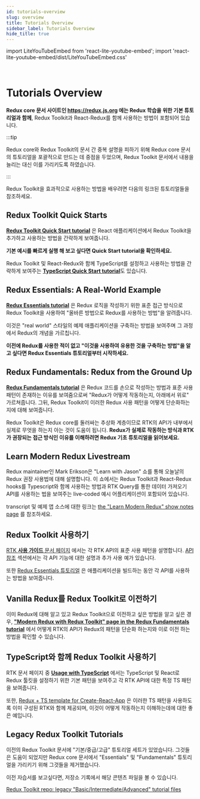 ```yaml
---
id: tutorials-overview
slug: overview
title: Tutorials Overview
sidebar_label: Tutorials Overview
hide_title: true
---
```


import LiteYouTubeEmbed from 'react-lite-youtube-embed';
import 'react-lite-youtube-embed/dist/LiteYouTubeEmbed.css'

&nbsp;

# Tutorials Overview

**Redux core 문서 사이트인 https://redux.js.org 에는 Redux 학습을 위한 기본 튜토리얼과 함께**, Redux Toolkit과 React-Redux를 함께 사용하는 방법이 포함되어 있습니다.

:::tip

Redux core와 Redux Toolkit의 문서 간 중복 설명을 피하기 위해 Redux core 문서의 튜토리얼을 포괄적으로 만드는 데 중점을 두었으며, Redux Toolkit 문서에서 내용을 늘리는 대신 이를 가리키도록 하였습니다.

:::

Redux Toolkit을 효과적으로 사용하는 방법을 배우려면 다음의 링크된 튜토리얼들을 참조하세요.

## Redux Toolkit Quick Starts

[**Redux Toolkit Quick Start tutorial**](./quick-start.mdx) 은 React 애플리케이션에서 Redux Toolkit을 추가하고 사용하는 방법을 간략하게 보여줍니다.

**기본 예시를 빠르게 실행 해 보고 싶다면 Quick Start tutorial을 확인하세요.**

Redux Toolkit 및 React-Redux와 함께 TypeScript를 설정하고 사용하는 방법을 간략하게 보여주는 [**TypeScript Quick Start tutorial**](./typescript.md)도 있습니다.

## Redux Essentials: A Real-World Example

[**Redux Essentials tutorial**](https://redux.js.org/tutorials/essentials/part-1-overview-concepts) 은 Redux 로직을 작성하기 위한 표준 접근 방식으로 Redux Toolkit을 사용하여 "올바른 방법으로 Redux를 사용하는 방법"을 알려줍니다.

이것은 "real world" 스타일의 예제 애플리케이션을 구축하는 방법을 보여주며 그 과정에서 Redux의 개념을 가르칩니다.

**이전에 Redux를 사용한 적이 없고 "이것을 사용하여 유용한 것을 구축하는 방법"을 알고 싶다면 Redux Essentials 튜토리얼부터 시작하세요.**

## Redux Fundamentals: Redux from the Ground Up

[**Redux Fundamentals tutorial**](https://redux.js.org/tutorials/fundamentals/part-1-overview)  은 Redux 코드를 손으로 작성하는 방법과 표준 사용 패턴이 존재하는 이유를 보여줌으로써 "Redux가 어떻게 작동하는지, 아래에서 위로" 가르쳐줍니다. 그뒤, Redux Toolkit이 이러한 Redux 사용 패턴을 어떻게 단순화하는지에 대해 보여줍니다.

Redux Toolkit은 Redux core를 둘러싸는 추상화 계층이므로 RTK의 API가 내부에서 실제로 무엇을 하는지 아는 것이 도움이 됩니다. **Redux가 실제로 작동하는 방식과 RTK가 권장되는 접근 방식인 이유를 이해하려면 Redux 기초 튜토리얼을 읽어보세요.**

## Learn Modern Redux Livestream

Redux maintainer인 Mark Erikson은 "Learn with Jason" 쇼를 통해 오늘날의 Redux 권장 사용법에 대해 설명합니다. 이 쇼에서는 Redux Toolkit과 React-Redux hooks를 Typescript와 함께 사용하는 방법과 RTK Query를 통한 데이터 가져오기 API를 사용하는 법을 보여주는 live-coded 예시 어플리케이션이 포함되어 있습니다.

transcript 및 예제 앱 소스에 대한 링크는 [the "Learn Modern Redux" show notes page](https://www.learnwithjason.dev/let-s-learn-modern-redux) 를 참조하세요.

<LiteYouTubeEmbed 
    id="9zySeP5vH9c"
    title="Learn Modern Redux - Redux Toolkit, React-Redux Hooks, and RTK Query"
/>

## Redux Toolkit 사용하기

[RTK **사용 가이드** 문서 페이지](../usage/usage-guide.md) 에서는 각 RTK API의 표준 사용 패턴을 설명합니다. [API 참조](../api/configureStore.mdx) 섹션에서는 각 API 기능에 대한 설명과 추가 사용 예가 있습니다.

또한 [Redux Essentials 튜토리얼](https://redux.js.org/tutorials/essentials/part-1-overview-concepts) 은  애플리케이션을 빌드하는 동안 각 API를 사용하는 방법을 보여줍니다.

## Vanilla Redux를 Redux Toolkit로 이전하기

이미 Redux에 대해 알고 있고 Redux Toolkit으로 이전하고 싶은 방법을 알고 싶은 경우, [**"Modern Redux with Redux Toolkit" page in the Redux Fundamentals tutorial**](https://redux.js.org/tutorials/fundamentals/part-8-modern-redux) 에서 어떻게 RTK의 API가 Redux의 패턴을 단순화 하는지와 이로 이전 하는 방법을 확인할 수 있습니다.

## TypeScript와 함께 Redux Toolkit 사용하기

RTK 문서 페이지 중 [**Usage with TypeScript**](../usage/usage-with-typescript.md) 에서는 TypeScript 및 React로 Redux 툴킷을 설정하기 위한 기본 패턴을 보여주고 각 RTK API에 대한 특정 TS 패턴을 보여줍니다.

또한, [Redux + TS template for Create-React-App](https://github.com/reduxjs/cra-template-redux-typescript) 은 이러한 TS 패턴을 사용하도록 이미 구성된 RTK와 함께 제공되며, 이것이 어떻게 작동하는지 이해하는데에 대한 좋은 예입니다.

## Legacy Redux Toolkit Tutorials

이전의 Redux Toolkit 문서에 "기본/중급/고급" 튜토리얼 세트가 있었습니다. 그것들은 도움이 되었지만 Redux core 문서에서 "Essentials" 및 "Fundamentals" 튜토리얼을 가리키기 위해 그것들을 제거했습니다.

이전 자습서를 보고싶다면, 저장소 기록에서 해당 콘텐츠 파일을 볼 수 있습니다.

[Redux Toolkit repo: legacy "Basic/Intermediate/Advanced" tutorial files](https://github.com/reduxjs/redux-toolkit/tree/e85eb17b39/docs/tutorials)

